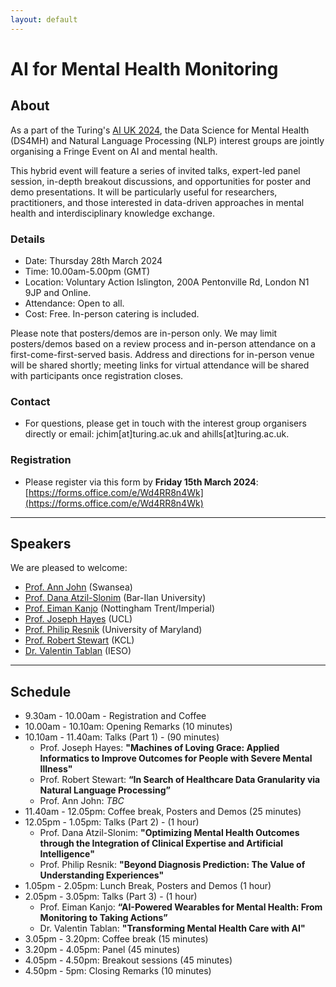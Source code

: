 ```yaml
---
layout: default
---
```


# AI for Mental Health Monitoring
## About
As a part of the Turing's [AI UK 2024](https://ai-uk.turing.ac.uk/), the Data Science for Mental Health (DS4MH) and Natural Language Processing (NLP) interest groups are jointly organising a Fringe Event on AI and mental health. 

This hybrid event will feature a series of invited talks, expert-led panel session, in-depth breakout discussions, and opportunities for poster and demo presentations. It will be particularly useful for researchers, practitioners, and those interested in data-driven approaches in mental health and interdisciplinary knowledge exchange.

### Details 
* Date: Thursday 28th March 2024
* Time: 10.00am-5.00pm (GMT)
* Location: Voluntary Action Islington, 200A Pentonville Rd, London N1 9JP and Online.
* Attendance: Open to all. 
* Cost: Free. In-person catering is included.

Please note that posters/demos are in-person only. We may limit posters/demos based on a review process and in-person attendance on a first-come-first-served basis. Address and directions for in-person venue will be shared shortly; meeting links for virtual attendance will be shared with participants once registration closes.

### Contact
* For questions, please get in touch with the interest group organisers directly or email: jchim[at]turing.ac.uk and ahills[at]turing.ac.uk.

### Registration
* Please register via this form by **Friday 15th March 2024**: [https://forms.office.com/e/Wd4RR8n4Wk](https://forms.office.com/e/Wd4RR8n4Wk)

--- 
## Speakers
We are pleased to welcome:
* [Prof. Ann John](https://www.swansea.ac.uk/staff/a.john/) (Swansea)
* [Prof. Dana Atzil-Slonim](https://www.prlab.co.il/en/) (Bar-Ilan University)
* [Prof. Eiman Kanjo](https://www.ntu.ac.uk/staff-profiles/science-technology/eiman-kanjo) (Nottingham Trent/Imperial)
* [Prof. Joseph Hayes](https://profiles.ucl.ac.uk/29452) (UCL)
* [Prof. Philip Resnik]( https://users.umiacs.umd.edu/~resnik/) (University of Maryland)
* [Prof. Robert Stewart](https://www.kcl.ac.uk/people/professor-robert-stewart) (KCL)
* [Dr. Valentin Tablan](https://www.iesogroup.com/team/dr-valentin-tablan) (IESO)


---
## Schedule
* 9.30am - 10.00am - Registration and Coffee
* 10.00am - 10.10am: Opening Remarks (10 minutes)
* 10.10am - 11.40am: Talks (Part 1) - (90 minutes)
    * Prof. Joseph Hayes: **"Machines of Loving Grace: Applied Informatics to Improve Outcomes for People with Severe Mental Illness"**
    * Prof. Robert Stewart: **“In Search of Healthcare Data Granularity via Natural Language Processing”**
    * Prof. Ann John: _TBC_ 
* 11.40am - 12.05pm: Coffee break, Posters and Demos (25 minutes)
* 12.05pm - 1.05pm: Talks (Part 2) - (1 hour)
    *  Prof. Dana Atzil-Slonim: **"Optimizing Mental Health Outcomes through the Integration of Clinical Expertise and Artificial Intelligence"**
    * Prof. Philip Resnik: **"Beyond Diagnosis Prediction: The Value of Understanding Experiences"**
* 1.05pm - 2.05pm: Lunch Break, Posters and Demos (1 hour) 
* 2.05pm - 3.05pm: Talks (Part 3) - (1 hour)
    * Prof. Eiman Kanjo: **“AI-Powered Wearables for Mental Health: From Monitoring to Taking Actions”**
    * Dr. Valentin Tablan: **"Transforming Mental Health Care with AI"**
* 3.05pm - 3.20pm: Coffee break (15 minutes)
* 3.20pm - 4.05pm: Panel (45 minutes)
* 4.05pm - 4.50pm: Breakout sessions (45 minutes)
* 4.50pm - 5pm: Closing Remarks (10 minutes)
<!--<br/><br/>-->